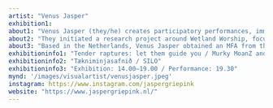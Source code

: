 ```yaml
---
artist: "Venus Jasper"
exhibition1: 
about1: "Venus Jasper (they/he) creates participatory performances, immersive and sensuous installations, music, and stories, all to forward ontological entanglements that provide space for (queer) embodiment and new stories of kinship and belonging with the natural world. Their projects activate the somatic intersections between ‘nature’, spirituality, magic, cultural identity, activism, queerness, and community. In their recent works, Jasper often operates as a hybrid between a nature priest and a sassy musician, immersing audiences in stories and multi-sensorial installations and highly detailed and handcrafted exhibitions that connect the folkloric world of the druids and nature spirits with the glamour of music concerts and modern ritual get-togethers."
about2: "They initiated a research project around Wetland Worship, focusing on swamps, bogs and fens, and other murky wetlands that are historically and currently drained and misused. In European myth and folklore, these liminal and often inaccessible zones are the terrain of elves, trolls, and other murky, semi-submerged entities and forgotten goddesses. In their latest show at Rupert, Vilnius, Venus presented a site-specific art installation in the form of a sacred indoor swamp, Murky Medicine Swamp (2023), which offered room for the ritual spoken-word song performance OAKBaLLZ and EELskin (Murky Murky, Little Bitch Witch) in which Jasper channeled the anger of the abandoned, marginal, dumped-upon, and drained wetlands. These works, wherein ecological and environmental alarms are lensed through the decline of storied belonging with the earth, aim to re-awaken our emotional and transformative kinship with the world."
about3: "Based in the Netherlands, Venus Jasper obtained an MFA from the Piet Zwart Institute, Rotterdam, in 2013. They made certified explorations of Somatic Psychotherapy, Reiki Healing, Music Production, Permaculture Design, Natural Building, and Speculative Writing. They are co-curator for RE_NATURE manifestation. Internationally they’ve shown at Rupert (LT), MuHKA(BE), Tidens Krav (NO), Grünerløkka Kunsthall (NO), OPYUM Festival (FR), Art Villa Garikula (GE), Gallery D.O.R. (BE), The Manse (USA), Te Whare Toi (NZ). In the Netherlands at MU — Hybrid Arthouse, Goethe Institute Rotterdam, Garage Rotterdam, Lustwarande, TENT, MELLY, Onomatopee, Het Nieuwe Instituut, Mediamatic, IMPAKT, W139, 1646 The Hague, and Kunsthuis SYB, amongst others." 
exhibitioninfo1: "Tender raptures: let them guide you / Murky MoanZ and Herring Godz"
exhibitioninfo2: "Tækniminjasafnið / SILO"
exhibitioninfo3: "Exhibition: 14.00–19.00 / Performance: 19.30"
mynd: '/images/visualartist/venusjasper.jpeg'
instagram: https://www.instagram.com/jaspergriepink 
website: "https://www.jaspergriepink.nl/"
---
```

